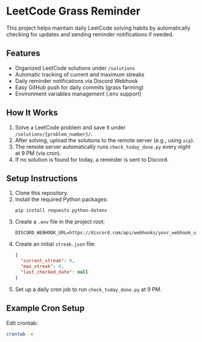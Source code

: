 # LeetCode Grass Reminder

This project helps maintain daily LeetCode solving habits by automatically checking for updates and sending reminder notifications if needed.

## Features

- Organized LeetCode solutions under `/solutions`
- Automatic tracking of current and maximum streaks
- Daily reminder notifications via Discord Webhook
- Easy GitHub push for daily commits (grass farming)
- Environment variables management (.env support)

## How It Works

1. Solve a LeetCode problem and save it under `/solutions/{problem_number}/`.
2. After solving, upload the solutions to the remote server (e.g., using `scp`).
3. The remote server automatically runs `check_today_done.py` every night at 9 PM (via cron).
4. If no solution is found for today, a reminder is sent to Discord.

## Setup Instructions

1. Clone this repository.
2. Install the required Python packages:
    ```
    pip install requests python-dotenv
    ```
3. Create a `.env` file in the project root:
    ```
    DISCORD_WEBHOOK_URL=https://discord.com/api/webhooks/your_webhook_url
    ```
4. Create an initial `streak.json` file:
    ```json
    {
      "current_streak": 0,
      "max_streak": 0,
      "last_checked_date": null
    }
    ```
5. Set up a daily cron job to run `check_today_done.py` at 9 PM.

## Example Cron Setup

Edit crontab:
```bash
crontab -e

